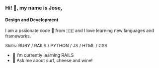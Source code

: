 ### Hi! 👋, my name is Jose,
#### Design and Development

I am a pssionate code 🐒 from 🇮🇪 and I love learning new languages and frameworks.

Skills: RUBY / RAILS / PYTHON / JS / HTML / CSS

- 🌱 I’m currently learning RAILS 
- 💬 Ask me about surf, cheese and wine! 
